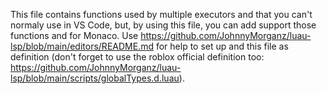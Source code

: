 This file contains functions used by multiple executors and that you can't normaly use in VS Code, but, by using this file, you can add support those functions and for Monaco. Use https://github.com/JohnnyMorganz/luau-lsp/blob/main/editors/README.md for help to set up and this file as definition (don't forget to use the roblox official definition too: https://github.com/JohnnyMorganz/luau-lsp/blob/main/scripts/globalTypes.d.luau).
